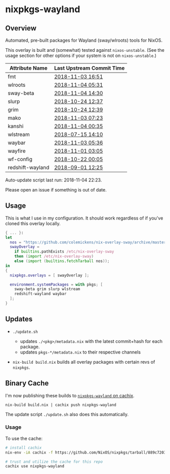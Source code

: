 # nixpkgs-wayland

## Overview

Automated, pre-built packages for Wayland (sway/wlroots) tools for NixOS.

This overlay is built and (somewhat) tested against `nixos-unstable`.
(See the usage section for other options if your system is not on `nixos-unstable`.)

<!--pkgs-->
| Attribute Name | Last Upstream Commit Time |
| -------------- | ------------------------- |
| fmt | [2018-11-03 16:51](https://github.com/fmtlib/fmt/commits/a23d592472b375a92df9c6040ccbe4b9065b5d6d) |
| wlroots | [2018-11-04 05:31](https://github.com/swaywm/wlroots/commits/d7b010024a4e46acb1eb5c54c1ce31dd816fb995) |
| sway-beta | [2018-11-04 14:30](https://github.com/swaywm/sway/commits/bcbd0a9b45ea7d8969b58183a12240e74e90f9f0) |
| slurp | [2018-10-24 12:37](https://github.com/emersion/slurp/commits/0dbd03991462397eb92bb40af712c837c898ebf1) |
| grim | [2018-10-24 12:39](https://github.com/emersion/grim/commits/61df6f0a9531520c898718874c460826bc7e2b42) |
| mako | [2018-11-03 07:23](https://github.com/emersion/mako/commits/d1e6585eb5c06f1e05c3ec77230a263d73cc103c) |
| kanshi | [2018-11-04 00:35](https://github.com/emersion/kanshi/commits/a3eccd20ae64943e0ee2d1f3cf0576d6198f18ab) |
| wlstream | [2018-07-15 14:10](https://github.com/atomnuker/wlstream/commits/182076a94562b128c3a97ecc53cc68905ea86838) |
| waybar | [2018-11-03 05:36](https://github.com/Alexays/waybar/commits/26182c222b6994666640ea0a89cfa97fbcf7229f) |
| wayfire | [2018-11-01 03:05](https://github.com/WayfireWM/wayfire/commits/f634aff42ae8a29794d3977675a09e72832f2414) |
| wf-config | [2018-10-22 00:05](https://github.com/WayfireWM/wf-config/commits/8f7046e6c67d4a277b0793b56ff6535f53997bc5) |
| redshift-wayland | [2018-09-01 12:25](https://github.com/minus7/redshift/commits/a2177ed9942477868ccc514372f32a0fbcbe189e) |
<!--pkgs-->

Auto-update script last run: <!--update-->2018-11-04 22:23<!--update-->.

Please open an issue if something is out of date.

## Usage

This is what I use in my configuration. It should work regardless of if you've
cloned this overlay locally.

```nix
{ ... }:
let
  nos = "https://github.com/colemickens/nix-overlay-sway/archive/master.tar.gz";
  swayOverlay =
    if builtins.pathExists /etc/nix-overlay-sway
    then (import /etc/nix-overlay-sway)
    else (import (builtins.fetchTarball nos));
in
{
  nixpkgs.overlays = [ swayOverlay ];

  environment.systemPackages = with pkgs; [
    sway-beta grim slurp wlstream
    redshift-wayland waybar
  ];
}
```

## Updates

* `./update.sh`
  * updates `./<pkg>/metadata.nix` with the latest commit+hash for each package.
  * updates `pkgs-*/metadata.nix` to their respective channels

* `nix-build build.nix` builds all overlay packages with certain revs of `nixpkgs`.


## Binary Cache

I'm now publishing these builds to
[`nixpkgs-wayland` on cachix](https://nixpkgs-wayland.cachix.org).

```
nix-build build.nix | cachix push nixpkgs-wayland
```

The update script `./update.sh` also does this automatically.

### Usage

To use the cache:

```bash
# install cachix
nix-env -iA cachix -f https://github.com/NixOS/nixpkgs/tarball/889c72032f8595fcd7542c6032c208f6b8033db6

# trust and utilize the cache for this repo
cachix use nixpkgs-wayland
```

